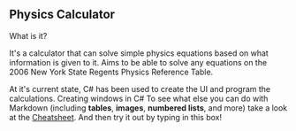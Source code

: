 Physics Calculator
---
What is it?

It's a calculator that can solve simple physics equations based on what information is given to it.
Aims to be able to solve any equations on the 2006 New York State Regents Physics Reference Table.


At it's current state, C# has been used to create the UI and program the calculations. Creating windows in C#
To see what else you can do with Markdown (including **tables**, **images**, **numbered lists**, and more) take a look at the [Cheatsheet][1]. And then try it out by typing in this box!

[1]: https://github.com/adam-p/markdown-here/wiki/Markdown-Here-Cheatsheet